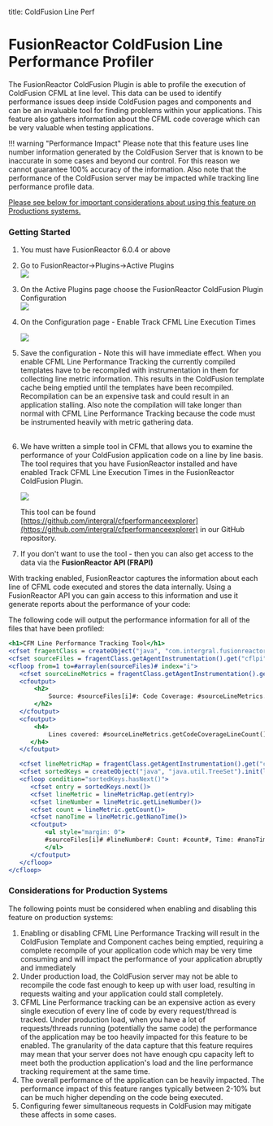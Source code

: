 title: ColdFusion Line Perf

# FusionReactor ColdFusion Line Performance Profiler

The FusionReactor ColdFusion Plugin is able to profile the execution of
ColdFusion CFML at line level. This data can be used to identify
performance issues deep inside ColdFusion pages and components and can
be an invaluable tool for finding problems within your applications.
This feature also gathers information about the CFML code coverage which
can be very valuable when testing applications.

!!! warning "Performance Impact"
    Please note that this feature uses line number information generated by the ColdFusion Server that is known to be inaccurate in some cases and beyond our control. For this reason we cannot guarantee 100% accuracy of the information. Also note that the performance of the ColdFusion server may be impacted while tracking line
    performance profile data.

[Please see below for important considerations about using this feature
on Productions systems.](#considerations-for-production-systems)

### Getting Started

1.  You must have FusionReactor 6.0.4 or above  

2.  Go to FusionReactor-&gt;Plugins-&gt;Active Plugins  
    ![](/frdocs/attachments/245547997/245548008.png)

3.  On the Active Plugins page choose the FusionReactor ColdFusion
    Plugin Configuration  
    ![](/frdocs/attachments/245547997/245548028.png)
4.  On the Configuration page - Enable Track CFML Line Execution Times  

    ![](/frdocs/attachments/245547997/245548008.png)

5.  Save the configuration - Note this will have immediate effect. When
    you enable CFML Line Performance Tracking the currently compiled
    templates have to be recompiled with instrumentation in them for
    collecting line metric information. This results in the ColdFusion
    template cache being emptied until the templates have been
    recompiled. Recompilation can be an expensive task and could result
    in an application stalling. Also note the compilation will take
    longer than normal with CFML Line Performance Tracking because the
    code must be instrumented heavily with metric gathering data.  
     
6.  We have written a simple tool in CFML that allows you to examine the
    performance of your ColdFusion application code on a line by line
    basis. The tool requires that you have FusionReactor installed and
    have enabled Track CFML Line Execution Times in the FusionReactor
    ColdFusion Plugin.  

    ![](/frdocs/attachments/245547997/245548023.png)

    This tool can be found
    [https://github.com/intergral/cfperformanceexplorer](https://github.com/intergral/cfperformanceexplorer) in our GitHub repository.

7.  If you don't want to use the tool - then you can also get access to
    the data via the **FusionReactor API (FRAPI)**

With tracking enabled, FusionReactor captures the information about each
line of CFML code executed and stores the data internally. Using a
FusionReactor API you can gain access to this information and use it
generate reports about the performance of your code:

The following code will output the performance information for all of
the files that have been profiled:

```cfm
<h1>CFM Line Performance Tracking Tool</h1>
<cfset fragentClass = createObject("java", "com.intergral.fusionreactor.agent.Agent")>
<cfset sourceFiles = fragentClass.getAgentInstrumentation().get("cflpi").getSourceFiles()>
<cfloop from=1 to=#arraylen(sourceFiles)# index="i">
   <cfset sourceLineMetrics = fragentClass.getAgentInstrumentation().get("cflpi").getSourceLineMetrics(sourceFiles[i])>
   <cfoutput>
       <h2>
           Source: #sourceFiles[i]#: Code Coverage: #sourceLineMetrics.getCodeCoverage()*100#%
       </h2>
   </cfoutput>
   <cfoutput>
       <h4>
           Lines covered: #sourceLineMetrics.getCodeCoverageLineCount()# of #sourceLineMetrics.getTotalLineCount()#
      </h4>
   </cfoutput>

   <cfset lineMetricMap = fragentClass.getAgentInstrumentation().get("cflpi").getLineMetrics(sourceFiles[i])>
   <cfset sortedKeys = createObject("java", "java.util.TreeSet").init(lineMetricMap.keySet()).iterator()>
   <cfloop condition="sortedKeys.hasNext()">
      <cfset entry = sortedKeys.next()>
      <cfset lineMetric = lineMetricMap.get(entry)>
      <cfset lineNumber = lineMetric.getLineNumber()>
      <cfset count = lineMetric.getCount()>
      <cfset nanoTime = lineMetric.getNanoTime()>
      <cfoutput>
          <ul style="margin: 0">
          #sourceFiles[i]# #lineNumber#: Count: #count#, Time: #nanoTime#, Average: #nanoTime / (count eq 0 ? 1 : count)#
          </ul>
      </cfoutput>
   </cfloop>
</cfloop>
```

### Considerations for Production Systems

The following points must be considered when enabling and disabling this
feature on production systems:

1.  Enabling or disabling CFML Line Performance Tracking will result in
    the ColdFusion Template and Component caches being
    emptied, requiring a complete recompile of your application code
    which may be very time consuming and will impact the performance of
    your application abruptly and immediately
2.  Under production load, the ColdFusion server may not be able to
    recompile the code fast enough to keep up with user load, resulting
    in requests waiting and your application could stall completely. 
3.  CFML Line Performance tracking can be an expensive action as every
    single execution of every line of code by every request/thread is
    tracked. Under production load, when you have a lot of
    requests/threads running (potentially the same code) the performance
    of the application may be too heavily impacted for this feature to
    be enabled. The granularity of the data capture that this feature
    requires may mean that your server does not have enough cpu capacity
    left to meet both the production application's load and the line
    performance tracking requirement at the same time. 
4.  The overall performance of the application can be heavily impacted.
    The performance impact of this feature ranges typically between
    2-10% but can be much higher depending on the code being executed.
5.  Configuring fewer simultaneous requests in ColdFusion may mitigate
    these affects in some cases.
